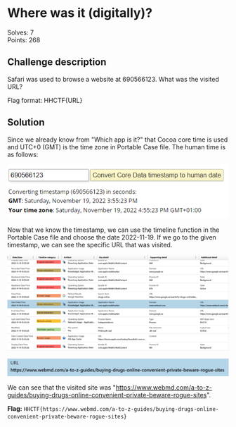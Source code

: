 # Where was it (digitally)?

Solves: 7 <br/> Points: 268

## Challenge description

Safari was used to browse a website at 690566123. What was the visited URL?

Flag format: HHCTF{URL}

## Solution

Since we already know from "Which app is it?" that Cocoa core time is used and UTC+0 (GMT) is the time zone in Portable Case file. The human time is as follows:

![Cocoa time to human time](../img/where_dig_1.png)

Now that we know the timestamp, we can use the timeline function in the Portable Case file and choose the date 2022-11-19. If we go to the given timestamp, we can see the specific URL that was visited.

![Visited URL 1](../img/where_dig_2.png)

![Visited URL 2](../img/where_dig_3.png)

We can see that the visited site was "https://www.webmd.com/a-to-z-guides/buying-drugs-online-convenient-private-beware-rogue-sites".

**Flag:** `HHCTF{https://www.webmd.com/a-to-z-guides/buying-drugs-online-convenient-private-beware-rogue-sites}`
